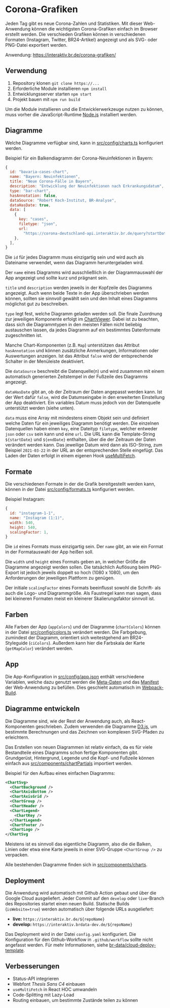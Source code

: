 # Corona-Grafiken

Jeden Tag gibt es neue Corona-Zahlen und Statistiken. Mit dieser Web-Anwendung können die wichtigsten Corona-Grafiken einfach im Browser erstellt werden. Die verschieden Grafiken können in verschiedenen Formaten (Instagram, Twitter, BR24-Artikel) angezeigt und als SVG- oder PNG-Datei exportiert werden.

Anwendung: <https://interaktiv.br.de/corona-grafiken/>

## Verwendung

1. Repository klonen `git clone https://...`
2. Erforderliche Module installieren `npm install`
3. Entwicklungsserver starten `npm start`
4. Projekt bauen mit `npm run build`

Um die Module installieren und die Entwicklerwerkzeuge nutzen zu können, muss vorher die JavaScript-Runtime [Node.js](https://nodejs.org/en/download/) installiert werden.

## Diagramme

Welche Diagramme verfügbar sind, kann in [src/config/charts.ts](src/config/charts.ts) konfiguriert werden.

Beispiel für ein Balkendiagramm der Corona-Neuinfektionen in Bayern:

```javascript
{
  id: "bavaria-cases-chart",
  name: "Bayern: Neuinfektionen",
  title: "Neue Corona-Fälle in Bayern",
  description: "Entwicklung der Neuinfektionen nach Erkrankungsdatum",
  type: "bar-chart",
  hasAnnotation: false,
  dataSource: "Robert Koch-Institut, BR-Analyse",
  dataHasDate: true,
  data: [
    {
      key: "cases",
      filetype: "json",
      url:
        "https://corona-deutschland-api.interaktiv.br.de/query?startDate=${startDate}&endDate=${endDate}&dateField=Refdatum&newCases=true&group=Bundesland&bundesland=Bayern",
    },
  ],
}
```

Die `id` für jedes Diagramm muss einzigartig sein und wird auch als Dateiname verwendet, wenn das Diagramm heruntergeladen wird.

Der `name` eines Diagramms wird ausschließlich in der Diagrammauswahl der App angezeigt und sollte kurz und prägnant sein.

`title` und `description` werden jeweils in der Kopfzeile des Diagramms angezeigt. Auch wenn beide Texte in der App überschrieben werden können, sollten sie sinnvoll gewählt sein und den Inhalt eines Diagramms möglichst gut zu beschreiben.

`type` legt fest, welche Diagramm geladen werden soll. Die finale Zuordnung zur jeweiligen Komponente erfolgt im [ChartViewer](src/components/chartViewer/ChartViewer.tsx). Dabei ist zu beachten, dass sich die Diagrammtypen in den meisten Fällen nicht beliebig austauschen lassen, da jedes Diagramm auf ein bestimmtes Datenformate zugeschnitten ist.

Manche Chart-Komponenten (z.B. `Map`) unterstützen das Attribut `hasAnnotation` und können zusätzliche Anmerkungen, Informationen oder Auswertungen anzeigen. Ist das Attribut `false` wird der entsprechende Schalter in der Menüleiste deaktiviert.

Die `dataSource` beschreibt die Datenquelle(n) und wird zusammen mit einem automatisch generierten Zeitstempel in der Fußzeile des Diagramms angezeigt.

`dataHasDate` gibt an, ob der Zeitraum der Daten angepasst werden kann. Ist der Wert dafür `false`, wird die Datumseingabe in den erweiterten Einstellung der App deaktiviert. Ein variables Datum muss jedoch von der Datenquelle unterstützt werden (siehe unten).

`data` muss eine Array mit mindestens einem Objekt sein und definiert welche Daten für ein jeweiliges Diagramm benötigt werden. Die einzelnen Datenquellen haben einen `key`, eine Dateityp `filetype`, welcher entweder `json` oder `csv` sein kann und eine `url`. Die URL kann die Template-String `${startDate}` und `${endDate}` enthalten, über die der Zeitraum der Daten verändert werden kann. Das jeweilige Datum wird dann als ISO-String, zum Beispiel `2021-03-22` in der URL an der entsprechenden Stelle eingefügt. Das Laden der Daten erfolgt in einem eigenen Hook [useMultiFetch](src/utils/useMultiFetch.ts).


## Formate

Die verschiedenen Formate in der die Grafik bereitgestellt werden kann, können in der Datei [src/config/formats.ts](src/config/formats.ts) konfiguriert werden.

Beispiel Instagram:

```javascript
{
  id: "instagram-1-1",
  name: "Instagram (1:1)",
  width: 540,
  height: 540,
  scalingFactor: 1,
}
```

Die `id` eines Formats muss einzigartig sein. Der `name` gibt, an wie ein Format in der Formatauswahl der App heißen soll.

Die `width` und `height` eines Formats geben an, in welcher Größe die Diagramme angezeigt werden sollen. Die tatsächlich Auflösung beim PNG-Export ist jedoch jeweils doppelt so hoch (1080 x 1080), um den Anforderungen der jeweiligen Plattform zu genügen.

Der initiale `scalingFactor` eines Formats beeinflusst sowohl die Schrift- als auch die Logo- und Diagrammgröße. Als Faustregel kann man sagen, dass bei kleineren Formaten meist ein kleinerer Skalierungsfaktor sinnvoll ist.

## Farben

Alle Farben der App (`appColors`) und der Diagramme (`chartColors`) können in der Datei [src/config/colors.ts](src/config/colors.ts) verändert werden. Die Farbgebung, zumindest der Diagramm, orientiert sich weitestgehend am BR24-Styleguide (`ciColors`). Außerdem kann hier die Farbskala der Karte (`getMapColor`) verändert werden.

## App

Die App-Konfiguration in [src/config/app.json](src/config/app.json) enthält verschiedene Variablen, welche dazu genutzt werden die [Meta-Daten](src/index.ejs) und das [Manifest](src/manifest.json) der Web-Anwendung zu befüllen. Dies geschieht automatisch im [Webpack-Build](webpack.config.js).

## Diagramme entwickeln

Die Diagramme sind, wie der Rest der Anwendung auch, als React-Komponenten geschrieben. Zudem verwenden die Diagramme [D3.js](https://d3js.org/), um bestimmte Berechnungen und das Zeichnen von komplexen SVG-Pfaden zu erleichtern.

Das Erstellen von neuen Diagrammen ist relativ einfach, da es für viele Bestandteile eines Diagramms schon fertige Komponenten gibt. Grundgerüst, Hintergrund, Legende und die Kopf- und Fußzeile können einfach aus [src/components/chartPartials](src/components/chartPartials) importiert werden.

Beispiel für den Aufbau eines einfachen Diagramms:

```xml
<ChartSvg>
  <ChartBackground />
  <ChartAxisBottom />
  <ChartAxisGrid />
  <ChartGroup />
  <ChartHeader />
  <ChartLegend>
    <ChartKey />
  </ChartLegend>
  <ChartFooter />
  <ChartLogo />
</ChartSvg
```

Meistens ist es sinnvoll das eigentliche Diagramm, also die die Balken, Linien oder etwa eine Karte jeweils in einer SVG-Gruppe `<ChartGroup />` zu verpacken.

Alle bestehenden Diagramme finden sich in [src/components/charts](src/components/charts).

## Deployment

Die Anwendung wird automatisch mit Github Action gebaut und über die Google Cloud ausgeliefert. Jeder Commit auf den `develop` oder `live`-Branch des Repositories startet einen neuen Build. Statische Builds (`isWebsite=true`) werden automatisch über folgende URLs ausgeliefert:

- **live:** `https://interaktiv.br.de/${repoName}`
- **develop:** `https://interaktiv.brdata-dev.de/${repoName}`

Das Deployment wird in der Datei `config.yaml` konfiguriert. Die Konfiguration für den Github-Workflow in `.github/workflow` sollte nicht angefasst werden. Für mehr Informationen, siehe [br-data/cloud-deploy-template](https://github.com/br-data/cloud-deploy-template).

## Verbesserungen

- Status-API integrieren
- Webfont *Thesis Sans C4* einbauen
- `useMultiFetch` in React HOC umwandeln
- Code-Splitting mit Lazy-Load
- Routing einbauen, um bestimmte Zustände teilen zu können
